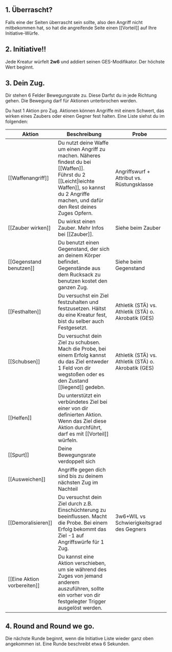 
## 1. Überrascht? 
Falls eine der Seiten überrascht sein sollte, also den Angriff nicht mitbekommen hat, so hat die angreifende Seite einen [[Vorteil]] auf Ihre Initiative-Würfe.

## 2. Initiative!! 
Jede Kreatur würfelt **2w6** und addiert seinen GES-Modifikator. Der höchste Wert beginnt. 

## 3. Dein Zug.
Dir stehen 6 Felder Bewegungsrate zu. Diese Darfst du in jede Richtung gehen. Die Bewegung darf für Aktionen unterbrochen werden. 

Du hast 1 Aktion pro Zug. Aktionen können Angriffe mit einem Schwert, das wirken eines Zaubers oder einen Gegner fest halten. Eine Liste siehst du im folgenden: 

| Aktion                      | Beschreibung                                                                                                                                                                                           | Probe                                                |
| --------------------------- | ------------------------------------------------------------------------------------------------------------------------------------------------------------------------------------------------------ | ---------------------------------------------------- |
| [[Waffenangriff]]           | Du nutzt deine Waffe um einen Angriff zu machen. Näheres findest du bei [[Waffen]].<br>Führst du 2 [[Leicht\|leichte Waffen]], so kannst du 2 Angriffe machen, und dafür den Rest deines Zuges Opfern. | Angriffswurf + Attribut vs. Rüstungsklasse           |
| [[Zauber wirken]]           | Du wirkst einen Zauber. Mehr Infos bei [[Zauber]].                                                                                                                                                     | Siehe beim Zauber                                    |
| [[Gegenstand benutzen]]     | Du benutzt einen Gegenstand, der sich an deinem Körper befindet. Gegenstände aus dem Rucksack zu benutzen kostet den ganzen Zug.                                                                       | Siehe beim Gegenstand                                |
| [[Festhalten]]              | Du versuchst ein Ziel festzuhalten und festzusetzen. Hältst du eine Kreatur fest, bist du selber auch Festgesetzt.                                                                                     | Athletik (STÄ) vs. Athletik (STÄ) o. Akrobatik (GES) |
| [[Schubsen]]                | Du versuchst dein Ziel zu schubsen. Mach die Probe, bei einem Erfolg kannst du das Ziel entweder 1 Feld von dir wegstoßen oder es den Zustand [[liegend]] gedebn.                                      | Athletik (STÄ) vs. Athletik (STÄ) o. Akrobatik (GES) |
| [[Helfen]]                  | Du unterstützt ein verbündetes Ziel bei einer von dir definierten Aktion. Wenn das Ziel diese Aktion durchführt, darf es mit [[Vorteil]] würfeln.                                                      |                                                      |
| [[Spurt]]                   | Deine Bewegungsrate verdoppelt sich                                                                                                                                                                    |                                                      |
| [[Ausweichen]]              | Angriffe gegen dich sind bis zu deinem nächsten Zug im Nachteil                                                                                                                                        |                                                      |
| [[Demoralisieren]]          | Du versuchst dein Ziel durch z.B. Einschüchterung zu beeinflussen. Macht die Probe. Bei einem Erfolg bekommt das Ziel -1 auf Angriffswürfe für 1 Zug.                                                  | 3w6+WIL vs Schwierigkeitsgrad des Gegners            |
| [[Eine Aktion vorbereiten]] | Du kannst eine Aktion verschieben, um sie während des Zuges von jemand anderem auszuführen, sollte ein vorher von dir festgelegter Trigger ausgelöst werden.                                           |                                                      |


## 4. Round and Round we go.
Die nächste Runde beginnt, wenn die Initiative Liste wieder ganz oben angekommen ist. Eine Runde beschreibt etwa 6 Sekunden.
